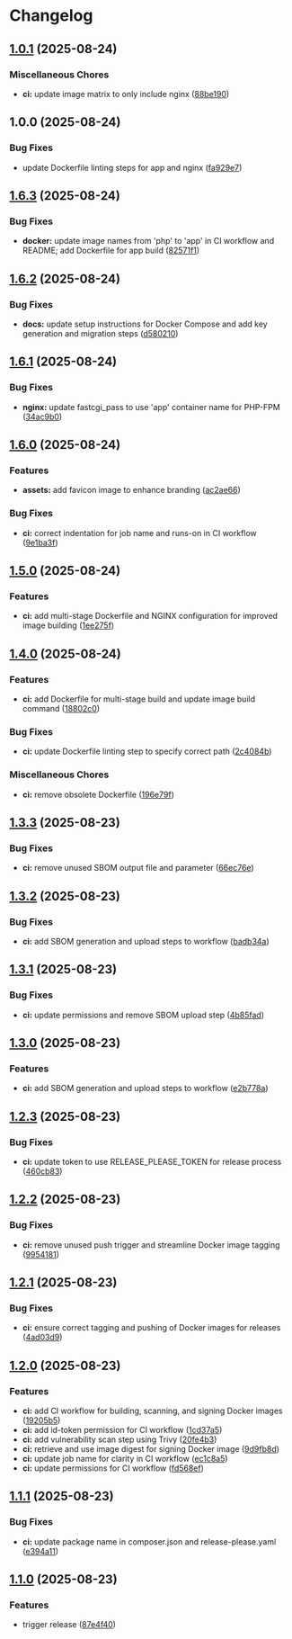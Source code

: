 # Changelog

## [1.0.1](https://github.com/steven-streller/master-laravel/compare/v1.0.0...v1.0.1) (2025-08-24)


### Miscellaneous Chores

* **ci:** update image matrix to only include nginx ([88be190](https://github.com/steven-streller/master-laravel/commit/88be190c595c0c4f099dfa0a3c4c05fd26913b6c))

## 1.0.0 (2025-08-24)


### Bug Fixes

* update Dockerfile linting steps for app and nginx ([fa929e7](https://github.com/steven-streller/master-laravel/commit/fa929e7ec73c684333f172cfe5a28311dd9a21c9))

## [1.6.3](https://github.com/steven-streller/master-laravel/compare/v1.6.2...v1.6.3) (2025-08-24)


### Bug Fixes

* **docker:** update image names from 'php' to 'app' in CI workflow and README; add Dockerfile for app build ([82571f1](https://github.com/steven-streller/master-laravel/commit/82571f117cffff61b817c76a179845f15ab8cb54))

## [1.6.2](https://github.com/steven-streller/master-laravel/compare/v1.6.1...v1.6.2) (2025-08-24)


### Bug Fixes

* **docs:** update setup instructions for Docker Compose and add key generation and migration steps ([d580210](https://github.com/steven-streller/master-laravel/commit/d5802109e9733b38b5bba29db3aae3baed31a359))

## [1.6.1](https://github.com/steven-streller/master-laravel/compare/v1.6.0...v1.6.1) (2025-08-24)


### Bug Fixes

* **nginx:** update fastcgi_pass to use 'app' container name for PHP-FPM ([34ac9b0](https://github.com/steven-streller/master-laravel/commit/34ac9b0f397e7cfd27d218ac417911255e98cb88))

## [1.6.0](https://github.com/steven-streller/master-laravel/compare/v1.5.0...v1.6.0) (2025-08-24)


### Features

* **assets:** add favicon image to enhance branding ([ac2ae66](https://github.com/steven-streller/master-laravel/commit/ac2ae661809d734ca160a5146303efda56003aca))


### Bug Fixes

* **ci:** correct indentation for job name and runs-on in CI workflow ([9e1ba3f](https://github.com/steven-streller/master-laravel/commit/9e1ba3f578d66a1b73945f3313a2fb42ccb9dbff))

## [1.5.0](https://github.com/steven-streller/master-laravel/compare/v1.4.0...v1.5.0) (2025-08-24)


### Features

* **ci:** add multi-stage Dockerfile and NGINX configuration for improved image building ([1ee275f](https://github.com/steven-streller/master-laravel/commit/1ee275fbe60525df984914df01a9922e518a80f2))

## [1.4.0](https://github.com/steven-streller/master-laravel/compare/v1.3.3...v1.4.0) (2025-08-24)


### Features

* **ci:** add Dockerfile for multi-stage build and update image build command ([18802c0](https://github.com/steven-streller/master-laravel/commit/18802c0d81aa4a33fb37622c186520400ed11c03))


### Bug Fixes

* **ci:** update Dockerfile linting step to specify correct path ([2c4084b](https://github.com/steven-streller/master-laravel/commit/2c4084bfe62b17573703eedb0b856cc36acee6e7))


### Miscellaneous Chores

* **ci:** remove obsolete Dockerfile ([196e79f](https://github.com/steven-streller/master-laravel/commit/196e79f7c28bd716efc0921470fc4046163db50f))

## [1.3.3](https://github.com/steven-streller/master-laravel/compare/v1.3.2...v1.3.3) (2025-08-23)


### Bug Fixes

* **ci:** remove unused SBOM output file and parameter ([66ec76e](https://github.com/steven-streller/master-laravel/commit/66ec76ee9f21ff53b3c70e2b0ed63edc8933ba06))

## [1.3.2](https://github.com/steven-streller/master-laravel/compare/v1.3.1...v1.3.2) (2025-08-23)


### Bug Fixes

* **ci:** add SBOM generation and upload steps to workflow ([badb34a](https://github.com/steven-streller/master-laravel/commit/badb34a8ebd3006b69c2fc0edb170c3701a4a8ae))

## [1.3.1](https://github.com/steven-streller/master-laravel/compare/v1.3.0...v1.3.1) (2025-08-23)


### Bug Fixes

* **ci:** update permissions and remove SBOM upload step ([4b85fad](https://github.com/steven-streller/master-laravel/commit/4b85fad4f799705980d0ac74c1184442cfdde8eb))

## [1.3.0](https://github.com/steven-streller/master-laravel/compare/v1.2.3...v1.3.0) (2025-08-23)


### Features

* **ci:** add SBOM generation and upload steps to workflow ([e2b778a](https://github.com/steven-streller/master-laravel/commit/e2b778a500330233e83d1285c49bbde291ec8282))

## [1.2.3](https://github.com/steven-streller/master-laravel/compare/v1.2.2...v1.2.3) (2025-08-23)


### Bug Fixes

* **ci:** update token to use RELEASE_PLEASE_TOKEN for release process ([460cb83](https://github.com/steven-streller/master-laravel/commit/460cb83e9b02ae2a0c8d9374840f854bd3fe5cd3))

## [1.2.2](https://github.com/steven-streller/master-laravel/compare/v1.2.1...v1.2.2) (2025-08-23)


### Bug Fixes

* **ci:** remove unused push trigger and streamline Docker image tagging ([9954181](https://github.com/steven-streller/master-laravel/commit/995418128c7ca5096cccf605e054e76fb738495a))

## [1.2.1](https://github.com/steven-streller/master-laravel/compare/v1.2.0...v1.2.1) (2025-08-23)


### Bug Fixes

* **ci:** ensure correct tagging and pushing of Docker images for releases ([4ad03d9](https://github.com/steven-streller/master-laravel/commit/4ad03d93cb0103aa4d1039aaec77192118dec2bd))

## [1.2.0](https://github.com/steven-streller/master-laravel/compare/v1.1.1...v1.2.0) (2025-08-23)


### Features

* **ci:** add CI workflow for building, scanning, and signing Docker images ([19205b5](https://github.com/steven-streller/master-laravel/commit/19205b50a980b778971bb6eb157511922bb15e80))
* **ci:** add id-token permission for CI workflow ([1cd37a5](https://github.com/steven-streller/master-laravel/commit/1cd37a5ac870a9556b2702bcf67118a916af185e))
* **ci:** add vulnerability scan step using Trivy ([20fe4b3](https://github.com/steven-streller/master-laravel/commit/20fe4b3a394e8b079284e983bec99f1a8766e920))
* **ci:** retrieve and use image digest for signing Docker image ([9d9fb8d](https://github.com/steven-streller/master-laravel/commit/9d9fb8d44038aee3afc8e1aa42f288d0cf931580))
* **ci:** update job name for clarity in CI workflow ([ec1c8a5](https://github.com/steven-streller/master-laravel/commit/ec1c8a56b6b8f5c3c9462f4847ffaadacc80f9ed))
* **ci:** update permissions for CI workflow ([fd568ef](https://github.com/steven-streller/master-laravel/commit/fd568ef774416d83c88eaaae7764be63ed6567d3))

## [1.1.1](https://github.com/steven-streller/master-laravel/compare/v1.1.0...v1.1.1) (2025-08-23)


### Bug Fixes

* **ci:** update package name in composer.json and release-please.yaml ([e394a11](https://github.com/steven-streller/master-laravel/commit/e394a11587468b9538028454d79f3a56346ce4fc))

## [1.1.0](https://github.com/steven-streller/master-laravel/compare/v1.0.0...v1.1.0) (2025-08-23)


### Features

* trigger release ([87e4f40](https://github.com/steven-streller/master-laravel/commit/87e4f4066b1f72ec1e2f587cca978e46ed79fc41))
